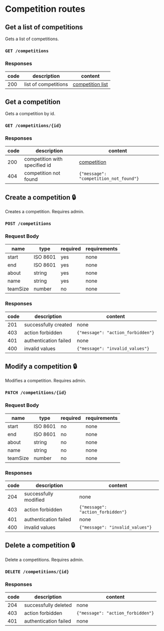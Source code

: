 # Competition routes

## Get a list of competitions

Gets a list of competitions.

### `GET /competitions`

### Responses

| code | description          | content                                       |
| ---- | -------------------- | --------------------------------------------- |
| 200  | list of competitions | [competition list](index.md#competition-list) |

## Get a competition

Gets a competition by id.

### `GET /competitions/{id}`

### Responses

| code | description                   | content                                |
| ---- | ----------------------------- | -------------------------------------- |
| 200  | competition with specified id | [competition](index.md#competition)    |
| 404  | competition not found         | `{"message": "competition_not_found"}` |

## Create a competition :lock:

Creates a competition. Requires admin.

### `POST /competitions`

### Request Body

| name     | type     | required | requirements |
| -------- | -------- | -------- | ------------ |
| start    | ISO 8601 | yes      | none         |
| end      | ISO 8601 | yes      | none         |
| about    | string   | yes      | none         |
| name     | string   | yes      | none         |
| teamSize | number   | no       | none         |

### Responses

| code | description           | content                           |
| ---- | --------------------- | --------------------------------- |
| 201  | successfully created  | none                              |
| 403  | action forbidden      | `{"message": "action_forbidden"}` |
| 401  | authentication failed | none                              |
| 400  | invalid values        | `{"message": "invalid_values"}`   |

## Modify a competition :lock:

Modifies a competition. Requires admin.

### `PATCH /competitions/{id}`

### Request Body

| name     | type     | required | requirements |
| -------- | -------- | -------- | ------------ |
| start    | ISO 8601 | no       | none         |
| end      | ISO 8601 | no       | none         |
| about    | string   | no       | none         |
| name     | string   | no       | none         |
| teamSize | number   | no       | none         |

### Responses

| code | description           | content                           |
| ---- | --------------------- | --------------------------------- |
| 204  | successfully modified | none                              |
| 403  | action forbidden      | `{"message": "action_forbidden"}` |
| 401  | authentication failed | none                              |
| 400  | invalid values        | `{"message": "invalid_values"}`   |

## Delete a competition :lock:

Delete a competitions. Requires admin.

### `DELETE /competitions/{id}`

### Responses

| code | description           | content                           |
| ---- | --------------------- | --------------------------------- |
| 204  | successfully deleted  | none                              |
| 403  | action forbidden      | `{"message": "action_forbidden"}` |
| 401  | authentication failed | none                              |